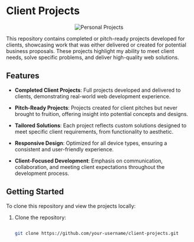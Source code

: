 # Client Projects 

  <p align="center">
    <img src="https://imgur.com/FoDKGli" alt="Personal Projects">
  </p>

This repository contains completed or pitch-ready projects developed for clients, showcasing work that was either delivered or created for potential business proposals. These projects highlight my ability to meet client needs, solve specific problems, and deliver high-quality web solutions. 

  

## Features 

  

- **Completed Client Projects**: Full projects developed and delivered to clients, demonstrating real-world web development experience. 

- **Pitch-Ready Projects**: Projects created for client pitches but never brought to fruition, offering insight into potential concepts and designs. 

- **Tailored Solutions**: Each project reflects custom solutions designed to meet specific client requirements, from functionality to aesthetic. 

- **Responsive Design**: Optimized for all device types, ensuring a consistent and user-friendly experience. 

- **Client-Focused Development**: Emphasis on communication, collaboration, and meeting client expectations throughout the development process. 

  

## Getting Started 

  

To clone this repository and view the projects locally: 

  

1. Clone the repository: 

   ```bash 

   git clone https://github.com/your-username/client-projects.git 
